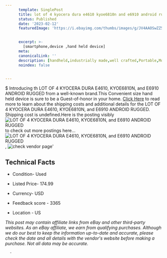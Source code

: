 ```yaml
---
      template: SinglePost
      title: lot of 4 kyocera dura e4610 kyoe6810n and e6910 android rugged
      status: Published
      date: '2023-02-12'
      featuredImage: 'https://i.ebayimg.com/thumbs/images/g/JV4AAOSwZZ5j48rd/s-l225.jpg'
       

      excerpt: >-
        [smartphone,device ,hand held device]
      meta:
      canonicalLink: ''
      description: [handheld,industrially made,well crafted,Portable,Mobile,Compact,Convenient,Lightweight,Maneuverable,Man-portable,Miniature,Carriable,Hand-held,Light,Holdable,Transportable,Mobile device,Pocket-sized,On-the-go,Wireless,Cordless,Compact size,Convenient size, smartphone,device ,hand held device]
      noindex: false
      

---
```

$
      Introducing th LOT OF 4 KYOCERA DURA E4610, KYOE6810N, and E6910 ANDROID RUGGED from a well-known brand.This Convenient size hand held device is sure to be a Guest-of-honor in your home. [Click Here](https://www.ebay.com/itm/175608856906?hash=item28e31a814a%3Ag%3AJV4AAOSwZZ5j48rd&mkevt=1&mkcid=1&mkrid=711-53200-19255-0&campid=%253CePNCampaignId%253E&customid=%253CreferenceId%253E&toolid=10049) to read more to learn about the shipping costs and additional details for the LOT OF 4 KYOCERA DURA E4610, KYOE6810N, and E6910 ANDROID RUGGED. Shipping cost is undefined.Here is the posting visibly ![LOT OF 4 KYOCERA DURA E4610, KYOE6810N, and E6910 ANDROID RUGGED](https://i.ebayimg.com/thumbs/images/g/JV4AAOSwZZ5j48rd/s-l225.jpg) to check out more postings here... ![LOT OF 4 KYOCERA DURA E4610, KYOE6810N, and E6910 ANDROID RUGGED](https://i.ebayimg.com/images/g/JV4AAOSwZZ5j48rd/s-l1600.jpg), ![check vendor page](https://origin-galleryplus.ebayimg.com/ws/web/175608856906_2_0_1/225x225.jpg,https://origin-galleryplus.ebayimg.com/ws/web/175608856906_3_0_1/225x225.jpg,https://origin-galleryplus.ebayimg.com/ws/web/175608856906_4_0_1/225x225.jpg,https://origin-galleryplus.ebayimg.com/ws/web/175608856906_5_0_1/225x225.jpg,https://origin-galleryplus.ebayimg.com/ws/web/175608856906_6_0_1/225x225.jpg,https://origin-galleryplus.ebayimg.com/ws/web/175608856906_7_0_1/225x225.jpg,https://origin-galleryplus.ebayimg.com/ws/web/175608856906_8_0_1/225x225.jpg,https://origin-galleryplus.ebayimg.com/ws/web/175608856906_9_0_1/225x225.jpg,https://origin-galleryplus.ebayimg.com/ws/web/175608856906_10_0_1/225x225.jpg)'

      

 ## Technical Facts 



     
      

 - Condition- Used 


      

 - Listed Price- 174.99 


      

 - Currency- USD 


      

 - Feedback score - 3365 


      

 - Location - US 


      
      

 *_This post may contain affiliate links from eBay and other third-party websites. As an eBay affiliate, we earn from qualifying purchases. Although we do our best to keep the information up-to-date and accurate, please check the date and all details with the vendor's website before making a purchase. Not all data may be accurate._*




      -
